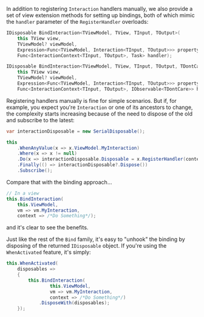  In addition to registering `Interaction` handlers manually, we also provide a set of view extension methods for setting up bindings, both of which mimic the `handler` parameter of the `RegisterHandler` overloads:

```cs
IDisposable BindInteraction<TViewModel, TView, TInput, TOutput>(
    this TView view,
    TViewModel? viewModel,
    Expression<Func<TViewModel, Interaction<TInput, TOutput>>> propertyName,
    Func<InteractionContext<TInput, TOutput>, Task> handler);

IDisposable BindInteraction<TViewModel, TView, TInput, TOutput, TDontCare>(
    this TView view,
    TViewModel? viewModel,
    Expression<Func<TViewModel, Interaction<TInput, TOutput>>> propertyName,
    Func<InteractionContext<TInput, TOutput>, IObservable<TDontCare>> handler);
```

Registering handlers manually is fine for simple scenarios. But if, for example, you expect you're `Interaction` or one of its ancestors to change, the complexity starts increasing because of the need to dispose of the old and subscribe to the latest:

```cs
var interactionDisposable = new SerialDisposable();

this
    .WhenAnyValue(x => x.ViewModel.MyInteraction)
    .Where(x => x != null)
    .Do(x => interactionDisposable.Disposable = x.RegisterHandler(context => /*Do Something*/))
    .Finally(() => interactionDisposable?.Dispose())
    .Subscribe();
```

Compare that with the binding approach...

```cs
// In a view
this.BindInteraction(
    this.ViewModel,
    vm => vm.MyInteraction,
    context => /*Do Something*/);
```

and it's clear to see the benefits.

Just like the rest of the `Bind` family, it's easy to "unhook" the binding by disposing of the returned `IDisposable` object. If you're using the `WhenActivated` feature, it's simply:

```cs
this.WhenActivated(
    disposables =>
    {
        this.BindInteraction(
                this.ViewModel,
                vm => vm.MyInteraction,
                context => /*Do Something*/)
            .DisposeWith(disposables);
    });
```
